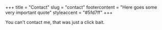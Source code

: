 +++
title = "Contact"
slug = "contact"
footercontent = "Here goes some very important quote"
styleaccent = "#5fd7ff"
+++

You can't contact me, that was just a click bait.

